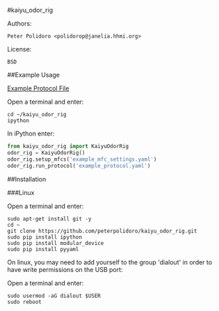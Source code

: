 #kaiyu_odor_rig

Authors:

    Peter Polidoro <polidorop@janelia.hhmi.org>

License:

    BSD

##Example Usage

[Example Protocol File](./example_protocol.yaml)

Open a terminal and enter:

```shell
cd ~/kaiyu_odor_rig
ipython
```

In iPython enter:

```python
from kaiyu_odor_rig import KaiyuOdorRig
odor_rig = KaiyuOdorRig()
odor_rig.setup_mfcs('example_mfc_settings.yaml')
odor_rig.run_protocol('example_protocol.yaml')
```

##Installation

###Linux

Open a terminal and enter:

```shell
sudo apt-get install git -y
cd ~
git clone https://github.com/peterpolidoro/kaiyu_odor_rig.git
sudo pip install ipython
sudo pip install modular_device
sudo pip install pyyaml
```

On linux, you may need to add yourself to the group 'dialout' in order
to have write permissions on the USB port:

Open a terminal and enter:

```shell
sudo usermod -aG dialout $USER
sudo reboot
```
